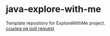 # java-explore-with-me
Template repository for ExploreWithMe project.\
[ссылка на pull request](https://github.com/AnnaPustowit/java-explore-with-me/pull/5)
